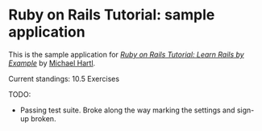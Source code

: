 # Ruby on Rails Tutorial: sample application

This is the sample application for
[*Ruby on Rails Tutorial: Learn Rails by Example*](http://railstutorial.org/)
by [Michael Hartl](http://michaelhartl.com/).

Current standings: 10.5 Exercises

TODO: 
* Passing test suite. Broke along the way marking the settings and sign-up broken.